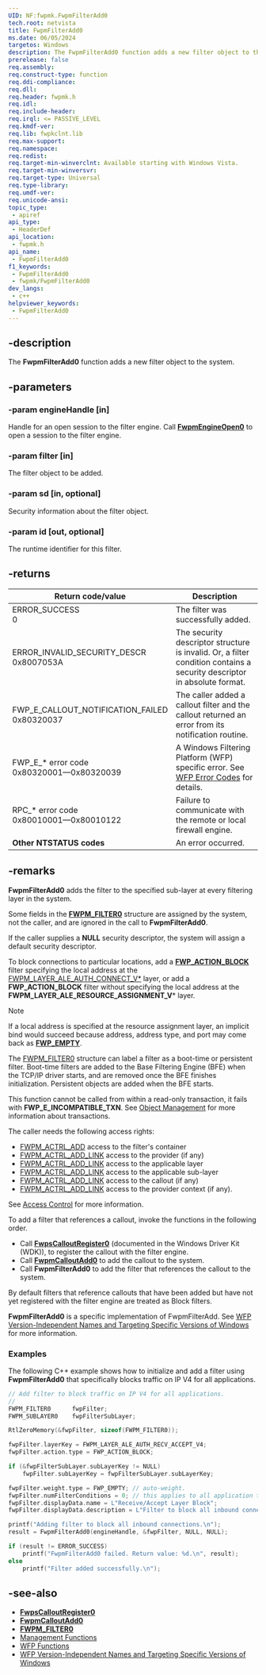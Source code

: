 ```yaml
---
UID: NF:fwpmk.FwpmFilterAdd0
tech.root: netvista
title: FwpmFilterAdd0
ms.date: 06/05/2024
targetos: Windows
description: The FwpmFilterAdd0 function adds a new filter object to the system.
prerelease: false
req.assembly: 
req.construct-type: function
req.ddi-compliance: 
req.dll: 
req.header: fwpmk.h
req.idl: 
req.include-header: 
req.irql: <= PASSIVE_LEVEL
req.kmdf-ver: 
req.lib: fwpkclnt.lib
req.max-support: 
req.namespace: 
req.redist: 
req.target-min-winverclnt: Available starting with Windows Vista.
req.target-min-winversvr: 
req.target-type: Universal
req.type-library: 
req.umdf-ver: 
req.unicode-ansi: 
topic_type:
 - apiref
api_type:
 - HeaderDef
api_location:
 - fwpmk.h
api_name:
 - FwpmFilterAdd0
f1_keywords:
 - FwpmFilterAdd0
 - fwpmk/FwpmFilterAdd0
dev_langs:
 - c++
helpviewer_keywords:
 - FwpmFilterAdd0
---
```


## -description

The **FwpmFilterAdd0** function adds a new filter object to the system.

## -parameters

### -param engineHandle [in]

Handle for an open session to the filter engine. Call **[FwpmEngineOpen0](nf-fwpmk-fwpmengineopen0.md)** to open a session to the filter engine.

### -param filter [in]

The filter object to be added.

### -param sd [in, optional]

Security information about the filter object.

### -param id [out, optional]

The runtime identifier for this filter.

## -returns

| Return code/value | Description |
| ----------------- | ----------- |
| ERROR_SUCCESS<br>0 | The filter was successfully added. |
| ERROR_INVALID_SECURITY_DESCR<br>0x8007053A | The security descriptor structure is invalid. Or, a filter condition contains a security descriptor in absolute format. |
| FWP_E_CALLOUT_NOTIFICATION_FAILED<br>0x80320037 | The caller added a callout filter and the callout returned an error from its notification routine. |
| FWP_E_* error code<br>0x80320001—0x80320039 | A Windows Filtering Platform (WFP) specific error. See [WFP Error Codes](/windows/desktop/FWP/wfp-error-codes) for details. |
| RPC_* error code<br>0x80010001—0x80010122 | Failure to communicate with the remote or local firewall engine. |
| **Other NTSTATUS codes** | An error occurred. |

## -remarks

**FwpmFilterAdd0** adds the filter to the specified sub-layer at every filtering layer in the system.

Some fields in the **[FWPM_FILTER0](/windows/win32/api/fwpmtypes/ns-fwpmtypes-fwpm_filter0)** structure are assigned by the system, not the caller, and are ignored in the call to **FwpmFilterAdd0**.

If the caller supplies a **NULL** security descriptor, the system will assign a default security descriptor.

To block connections to particular locations, add a **[FWP_ACTION_BLOCK](/windows/win32/api/fwpmtypes/ns-fwpmtypes-fwpm_action0)** filter specifying the local address at the [FWPM_LAYER_ALE_AUTH_CONNECT_V*](/windows/desktop/FWP/management-filtering-layer-identifiers-) layer, or add a **FWP_ACTION_BLOCK** filter without specifying the local address at the **FWPM_LAYER_ALE_RESOURCE_ASSIGNMENT_V*** layer.

> [!NOTE]
> If a local address is specified at the resource assignment layer, an implicit bind would succeed because address, address type, and port may come back as **[FWP_EMPTY](/windows/win32/api/fwptypes/ne-fwptypes-fwp_data_type)**.

The [FWPM_FILTER0](/windows/win32/api/fwpmtypes/ns-fwpmtypes-fwpm_filter0) structure can label a filter as a boot-time or persistent filter.  Boot-time filters are added to the Base Filtering Engine (BFE) when the TCP/IP driver starts, and are removed once the BFE finishes initialization.  Persistent objects are added when the BFE starts.

This function cannot be called from within a read-only transaction, it fails  with **FWP_E_INCOMPATIBLE_TXN**. See [Object Management](/windows/desktop/FWP/object-management) for more information about transactions.

The caller needs the following access rights:

- [FWPM_ACTRL_ADD](/windows/desktop/FWP/access-right-identifiers) access to the filter's container
- [FWPM_ACTRL_ADD_LINK](/windows/desktop/FWP/access-right-identifiers) access to the provider (if any)
- [FWPM_ACTRL_ADD_LINK](/windows/desktop/FWP/access-right-identifiers) access to the applicable layer
- [FWPM_ACTRL_ADD_LINK](/windows/desktop/FWP/access-right-identifiers) access to the applicable sub-layer
- [FWPM_ACTRL_ADD_LINK](/windows/desktop/FWP/access-right-identifiers) access to the callout (if any)
- [FWPM_ACTRL_ADD_LINK](/windows/desktop/FWP/access-right-identifiers) access to the provider context (if any).
  
See [Access Control](/windows/desktop/FWP/access-control) for more information.

To add a filter that references a callout, invoke the functions in the following order.

- Call **[FwpsCalloutRegister0](../fwpsk/nf-fwpsk-fwpscalloutregister0.md)** (documented in the Windows Driver Kit (WDK)), to register the callout with the filter engine.
- Call **[FwpmCalloutAdd0](nf-fwpmk-fwpmcalloutadd0.md)** to add the callout to the system.
- Call **FwpmFilterAdd0** to add the filter that references the callout to the system.

By default filters that reference callouts that have been added but have not yet registered with the filter engine are treated as Block filters.

**FwpmFilterAdd0** is a specific implementation of FwpmFilterAdd. See [WFP Version-Independent Names and Targeting Specific Versions of Windows](/windows/desktop/FWP/wfp-version-independent-names-and-targeting-specific-versions-of-windows)  for more information.

### Examples

The following C++ example shows how to initialize and add a filter using **FwpmFilterAdd0** that specifically blocks traffic on IP V4 for all applications.

```cpp
// Add filter to block traffic on IP V4 for all applications. 
//
FWPM_FILTER0      fwpFilter;
FWPM_SUBLAYER0    fwpFilterSubLayer;  

RtlZeroMemory(&fwpFilter, sizeof(FWPM_FILTER0));

fwpFilter.layerKey = FWPM_LAYER_ALE_AUTH_RECV_ACCEPT_V4;
fwpFilter.action.type = FWP_ACTION_BLOCK;

if (&fwpFilterSubLayer.subLayerKey != NULL)
    fwpFilter.subLayerKey = fwpFilterSubLayer.subLayerKey;

fwpFilter.weight.type = FWP_EMPTY; // auto-weight.
fwpFilter.numFilterConditions = 0; // this applies to all application traffic
fwpFilter.displayData.name = L"Receive/Accept Layer Block";
fwpFilter.displayData.description = L"Filter to block all inbound connections.";

printf("Adding filter to block all inbound connections.\n");
result = FwpmFilterAdd0(engineHandle, &fwpFilter, NULL, NULL);

if (result != ERROR_SUCCESS)
    printf("FwpmFilterAdd0 failed. Return value: %d.\n", result);
else
    printf("Filter added successfully.\n");

```

## -see-also

- **[FwpsCalloutRegister0](/windows-hardware/drivers/ddi/fwpsk/nf-fwpsk-fwpscalloutregister0)**
- **[FwpmCalloutAdd0](nf-fwpmk-fwpmcalloutadd0.md)**
- **[FWPM_FILTER0](/windows/win32/api/fwpmtypes/ns-fwpmtypes-fwpm_filter0)**
- [Management Functions](/windows/desktop/FWP/fwp-mgmt-functions)
- [WFP Functions](/windows/desktop/FWP/fwp-functions)
- [WFP Version-Independent Names and Targeting Specific Versions of Windows](/windows/desktop/FWP/wfp-version-independent-names-and-targeting-specific-versions-of-windows)
